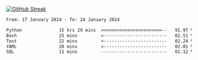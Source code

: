 [![GitHub Streak](https://streak-stats.demolab.com?user=renren-017&theme=sea&hide_border=true&background=DD272700)](https://git.io/streak-stats)

<!--START_SECTION:waka-->

```txt
From: 17 January 2024 - To: 24 January 2024

Python              15 hrs 29 mins  >>>>>>>>>>>>>>>>>>>>>>>--   91.97 %
Bash                25 mins         >------------------------   02.51 %
Text                22 mins         >------------------------   02.24 %
YAML                20 mins         >------------------------   02.01 %
SQL                 11 mins         -------------------------   01.12 %
```

<!--END_SECTION:waka-->
